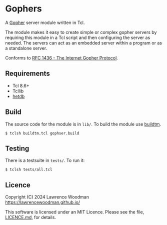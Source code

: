 Gophers
=======

A [Gopher](https://en.wikipedia.org/wiki/Gopher_(protocol)) server module
written in Tcl.

The module makes it easy to create simple or complex gopher servers by
requiring this module in a Tcl script and then configuring the server as
needed.  The servers can act as an embedded server within a program or as
a standalone server.

Conforms to [RFC 1436 - The Internet Gopher Protocol](https://datatracker.ietf.org/doc/html/rfc1436).


Requirements
------------
* Tcl 8.6+
* Tcllib
* [hetdb](https://github.com/lawrencewoodman/hetdb)


Build
-----
The source code for the module is in `lib/`.
To build the module use [buildtm](https://github.com/lawrencewoodman/buildtm).

    $ tclsh buildtm.tcl gophser.build


Testing
-------
There is a testsuite in `tests/`.  To run it:

    $ tclsh tests/all.tcl


Licence
-------
Copyright (C) 2024 Lawrence Woodman <https://lawrencewoodman.github.io/>

This software is licensed under an MIT Licence.  Please see the file, [LICENCE.md](https://github.com/lawrencewoodman/gophser/blob/master/LICENCE.md), for details.
